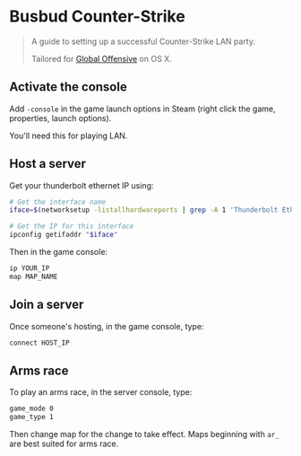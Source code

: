 # Busbud Counter-Strike

> A guide to setting up a successful Counter-Strike LAN party.
>
> Tailored for [Global Offensive][csgo] on OS X.

[csgo]: http://store.steampowered.com/app/730/

## Activate the console

Add `-console` in the game launch options in Steam (right click the
game, properties, launch options).

You'll need this for playing LAN.

## Host a server

Get your thunderbolt ethernet IP using:

```sh
# Get the interface name
iface=$(networksetup -listallhardwareports | grep -A 1 'Thunderbolt Ethernet' | grep Device | cut -d' ' -f2)

# Get the IP for this interface
ipconfig getifaddr "$iface"
```

Then in the game console:

```sh
ip YOUR_IP
map MAP_NAME
```

## Join a server

Once someone's hosting, in the game console, type:

```sh
connect HOST_IP
```

## Arms race

To play an arms race, in the server console, type:

```sh
game_mode 0
game_type 1
```

Then change map for the change to take effect. Maps beginning with `ar_`
are best suited for arms race.
